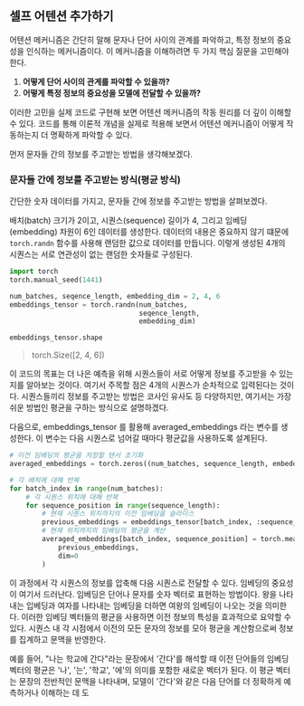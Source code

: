 ## 셀프 어텐션 추가하기
어텐션 메커니즘은 간단히 말해 문자나 단어 사이의 관계를 파악하고, 특정 정보의 중요성을 인식하는 메커니즘이다. 이 메커니즘을 이해하려면 두 가지 핵심 질문을 고민해야 한다.

1. **어떻게 단어 사이의 관계를 파악할 수 있을까?**
2. **어떻게 특정 정보의 중요성을 모델에 전달할 수 있을까?**

이러한 고민을 실제 코드로 구현해 보면 어텐션 메커니즘의 작동 원리를 더 깊이 이해할 수 있다. 코드를 통해 이론적 개념을 실제로 적용해 보면서 어텐션 메커니즘이 어떻게 작동하는지 더 명확하게 파악할 수 있다. 

먼저 문자들 간의 정보를 주고받는 방법을 생각해보겠다.

### 문자들 간에 정보를 주고받는 방식(평균 방식)
간단한 숫자 데이터를 가지고, 문자들 간에 정보를 주고받는 방법을 살펴보겠다.

배치(batch) 크기가 2이고, 시퀀스(sequence) 길이가 4, 그리고 임베딩(embedding) 차원이 6인 데이터를 생성한다. 데이터의 내용은 중요하지 않기 떄문에 `torch.randn` 함수를 사용해 랜덤한 값으로 데이터를 만듭니다. 이렇게 생성된 4개의 시퀀스는 서로 연관성이 없는 랜덤한 숫자들로 구성된다.

```python
import torch
torch.manual_seed(1441)

num_batches, seqence_length, embedding_dim = 2, 4, 6
embeddings_tensor = torch.randn(num_batches,
								seqence_length,
								embedding_dim)

embeddings_tensor.shape
```

> torch.Size([2, 4, 6])

이 코드의 목표는 더 나은 예측을 위해 시퀀스들이 서로 어떻게 정보를 주고받을 수 있는지를 알아보는 것이다. 여기서 주목할 점은 4개의 시퀀스가 순차적으로 입력된다는 것이다. 시퀀스들끼리 정보를 주고받는 방법은 코사인 유사도 등 다양하지만, 여기서는 가장 쉬운 방법인 평균을 구하는 방식으로 설명하겠다.

다음으로, embeddings_tensor 를 활용해 averaged_embeddings 라는 변수를 생성한다.
이 변수는 다음 시퀀스로 넘어갈 때마다 평균값을 사용하도록 설계된다.

~~~python
# 이전 임베딩의 평균을 저장할 텐서 초기화 
averaged_embeddings = torch.zeros((num_batches, sequence_length, embedding_dim))

# 각 배치에 대해 반복
for batch_index in range(num_batches):
	# 각 시퀀스 위치에 대해 반복
	for sequence_position in range(sequence_length):
		# 현재 시퀀스 위치까지의 이전 임베딩을 슬라이스
		previous_embeddings = embeddings_tensor[batch_index, :sequence_position + 1]
		# 현재 위치까지의 임베딩의 평균을 계산
		averaged_embeddings[batch_index, sequence_position] = torch.mean(
			previous_embeddings,
			dim=0
		)
~~~

이 과정에서 각 시퀀스의 정보를 압축해 다음 시퀀스로 전달할 수 있다. 임베딩의 중요성이 여기서 드러난다.
임베딩은 단어나 문자를 숫자 벡터로 표현하는 방법이다. 왕을 나타내는 입베딩과 여자를 나타내는 임베딩을 더하면 여왕의 임베딩이 나오는 것을 의미한다. 이러한 임베딩 벡터들의 평균을 사용하면 이전 정보의 특성을 효과적으로 요약할 수 있다. 시퀀스 내 각 시점에서 이전의 모든 문자의 정보를 모아 평균을 계산함으로써 정보를 집계하고 문맥을 반영한다. 

예를 들어, "나는 학교에 간다"라는 문장에서 '간다'를 해석할 때 이전 단어들의 임베딩 벡터의 평균은 '나', '는', '학교', '에'의 의미를 포함한 새로운 벡터가 된다. 이 평균 벡터는 문장의 전반적인 문맥을 나타내며, 모델이 '간다'와 같은 다음 단어를 더 정확하게 예측하거나 이해하는 데 도

